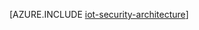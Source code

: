 <properties
 pageTitle="IoT 安全体系结构 | Azure"
 description="IoT 安全体系结构指导原则和注意事项"
 services=""
 suite="iot-suite"
 documentationCenter=""
 authors="YuriDio"
 manager="timlt"
 editor=""/>  


<tags
 ms.service="iot-suite"
 ms.date="06/22/2016"
 wacn.date="08/22/2016"/>

[AZURE.INCLUDE [iot-security-architecture](../../includes/iot-security-architecture.md)]

<!---HONumber=Mooncake_0815_2016-->